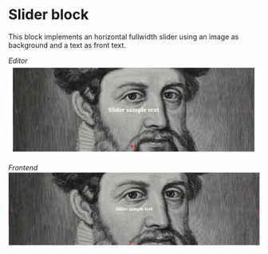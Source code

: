 # Slider block

This block implements an horizontal fullwidth slider using an image as background and a text as front text.

*Editor*
![](editor.png)

*Frontend*
![](frontend.png)
